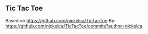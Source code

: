 ## Tic Tac Toe

Based on https://github.com/nickelca/TicTacToe
By: https://github.com/nickelca/TicTacToe/commits?author=nickelca

